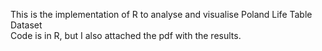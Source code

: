 This is the implementation of R to analyse and visualise Poland Life Table Dataset  
Code is in R, but I also attached the pdf with the results.

